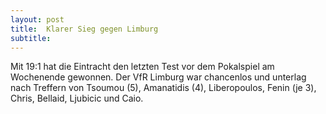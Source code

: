 ```yaml
---
layout: post
title:  Klarer Sieg gegen Limburg
subtitle:  
---
```


Mit 19:1 hat die Eintracht den letzten Test vor dem Pokalspiel am Wochenende gewonnen. Der VfR Limburg war chancenlos und unterlag nach Treffern von Tsoumou (5), Amanatidis (4), Liberopoulos, Fenin (je 3), Chris, Bellaid, Ljubicic und Caio.


